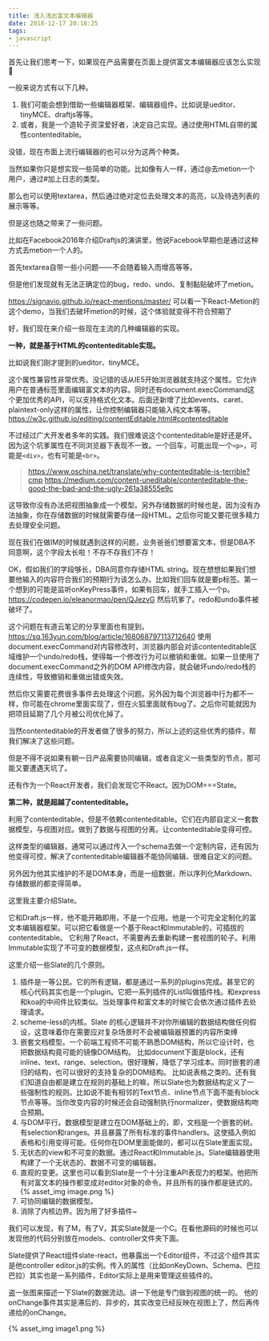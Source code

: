 ```yaml
---
title: 浅入浅出富文本编辑器
date: 2018-12-17 20:18:25
tags:
- javascript
---
```


首先让我们思考一下，如果现在产品需要在页面上提供富文本编辑器应该怎么实现🤔

一般来说方式有以下几种。

1. 我们可能会想到借助一些编辑器框架、编辑器组件。比如说是ueditor、tinyMCE、draftjs等等。
2. 或者，我是一个造轮子资深爱好者，决定自己实现。通过使用HTML自带的属性contenteditable。

没错，现在市面上流行编辑器的也可以分为这两个种类。

当然如果你只是想实现一些简单的功能。比如像有人一样，通过@去metion一个用户，通过#加上日志的类型。

那么也可以使用textarea，然后通过绝对定位去处理文本的高亮，以及待选列表的展示等等。

但是这也随之带来了一些问题。

比如在Facebook2016年介绍Draftjs的演讲里，他说Facebook早期也是通过这种方式去metion一个人的。

首先textarea自带一些小问题——不会随着输入而增高等等。

但是他们发现就有无法正确定位的bug，redo、undo、复制黏贴破坏了metion。

https://signavio.github.io/react-mentions/master/
可以看一下React-Metion的这个demo，当我们去破坏metion的时候，这个体验就变得不符合预期了

好，我们现在来介绍一些现在主流的几种编辑器的实现。

**一种，就是基于HTML的contenteditable实现。**

比如说我们刚才提到的ueditor、tinyMCE。

这个属性兼容性非常优秀。没记错的话从IE5开始浏览器就支持这个属性。它允许用户在普通标签里面编辑富文本的内容。同时还有document.execCommand这个更加优秀的API，可以支持格式化文本。后面还新增了比如events、caret、plaintext-only这样的属性，让你控制编辑器只能输入纯文本等等。
https://w3c.github.io/editing/contentEditable.html#contenteditable

不过经过广大开发者多年的实践。我们很难说这个contenteditable是好还是坏。
因为这个坑爹属性在不同浏览器下表现不一致。一个回车，可能出现一个`<p>`，可能是`<div>`，也有可能是`<br>`。

> https://www.oschina.net/translate/why-contenteditable-is-terrible?cmp
> https://medium.com/content-uneditable/contenteditable-the-good-the-bad-and-the-ugly-261a38555e9c

这导致你没有办法把视图抽象成一个模型。另外存储数据的时候也是，因为没有办法抽象，你在存储数据的时候就需要存储一段HTML。之后你可能又要花很多精力去处理安全问题。

现在我们在做IM的时候就遇到这样的问题，业务爸爸们想要富文本，但是DBA不同意啊，这个字段太长啦！不存不存我们不存！

OK，假如我们的字段够长，DBA同意你存储HTML string。现在想想如果我们想要他输入的内容符合我们的预期行为该怎么办。比如我们回车就是要p标签。第一个想到的可能是监听onKeyPress事件，如果有回车，就手工插入一个p。https://codepen.io/eleanormao/pen/QJezvG
然后坑爹了。redo和undo事件被破坏了。

这个问题在有道云笔记的分享里面也有提到。https://sq.163yun.com/blog/article/168068797113712640
使用document.execCommand对内容修改时，浏览器内部会对该contenteditable区域维护一个undo/redo栈，使得每一个修改行为可以撤销和重做。如果一旦使用了document.execCommand之外的DOM API修改内容，就会破坏undo/redo栈的连续性，导致撤销和重做出错或失效。

然后你又需要花费很多事件去处理这个问题。另外因为每个浏览器中行为都不一样，你可能在chrome里面实现了，但在火狐里面就有bug了。之后你可能就因为把项目延期了几个月被公司优化掉了。

当然contenteditable的开发者做了很多的努力，所以上述的这些优秀的插件，帮我们解决了这些问题。

但是不得不说如果有朝一日产品需要协同编辑，或者自定义一些类型的节点，那可能又要遭遇天坑了。

还有作为一个React开发者，我们会发现它不React。因为DOM===State。

**第二种，就是超越了contenteditable。**

利用了contenteditable，但是不依赖contenteditable。它们在内部自定义一套数据模型，与视图对应。做到了数据与视图的分离。让contenteditable变得可控。

这样类型的编辑器，通常可以通过传入一个schema去做一个定制内容，还有因为他变得可控，解决了contenteditable编辑器不能协同编辑、很难自定义的问题。

另外因为他其实维护的不是DOM本身，而是一组数据，所以序列化Markdown、存储数据的都变得简单。

这里我主要介绍Slate。

它和Draft.js一样，他不能开箱即用，不是一个应用。他是一个可完全定制化的富文本编辑器框架。可以把它看做是一个基于React和Immutable的，可插拔的contenteditable。
它利用了React，不需要再去重新构建一套视图的轮子。利用Immutable实现了不可变的数据模型，这点和Draft.js一样。

这里介绍一些Slate的几个原则。
1. 插件是一等公民。它的所有逻辑，都是通过一系列的plugins完成。甚至它的核心代码其实也是一个plugin。它把一系列插件的List叫做插件栈。和express和koa的中间件比较类似。当处理事件和富文本的时候它会依次通过插件去处理请求。
2. scheme-less的内核。Slate 的核心逻辑并不对你所编辑的数据结构做任何假设，这意味着你在需要应对复杂场景时不会被编辑器预置的内容所束缚
3. 嵌套文档模型。一个前端工程师不可能不熟悉DOM结构，所以它设计时，也把数据结构竟可能的镜像DOM结构。
比如document下面是block，还有inline、text、range、selection。很好理解，降低了学习成本。同时嵌套的递归的结构，也可以很好的支持复杂的DOM结构。
比如说表格之类的。还有我们知道自由都是建立在规则的基础上的嘛，所以Slate也为数据结构定义了一些强制性的规则。比如说不能有相邻的Text节点、inline节点下面不能有block节点等等。当你改变内容的时候还会自动强制执行normalizer，使数据结构吻合预期。
4. 与DOM平行。数据模型是建立在DOM基础上的，即，文档是一个嵌套的树。有selection和ranges。并且暴露了所有标准的事件handlers。这使插入例如表格和引用变得可能。任何你在DOM里面能做的，都可以在Slate里面实现。
5. 无状态的view和不可变的数据。通过React和Immutable.js。Slate编辑器使用构建了一个无状态的、数据不可变的编辑器。
6. 直观的变更。这里也可以看到Slate是一个十分注重API表现力的框架。他把所有对富文本的操作都变成对editor对象的命令。并且所有的操作都是链式的。
{% asset_img image.png %}
7. 可协同编辑的数据模型。
8. 消除了内核边界。因为用了好多插件~

我们可以发现，有了M，有了V，其实Slate就是一个C。在看他源码的时候也可以发现他的代码分别放在models、controller文件夹下面。

Slate提供了React组件slate-react，他暴露出一个Editor组件，不过这个组件其实是他controller editor.js的实例。传入的属性（比如onKeyDown、Schema、巴拉巴拉）其实也是一系列插件，Editor实际上是用来管理这些插件的。

盗一张图来描述一下Slate的数据流动。讲一下他是专门做到视图的统一的。
他的onChange事件其实是滞后的、异步的，其实改变已经反映在视图上了，然后再传递给的onChange。

{% asset_img image1.png %}

